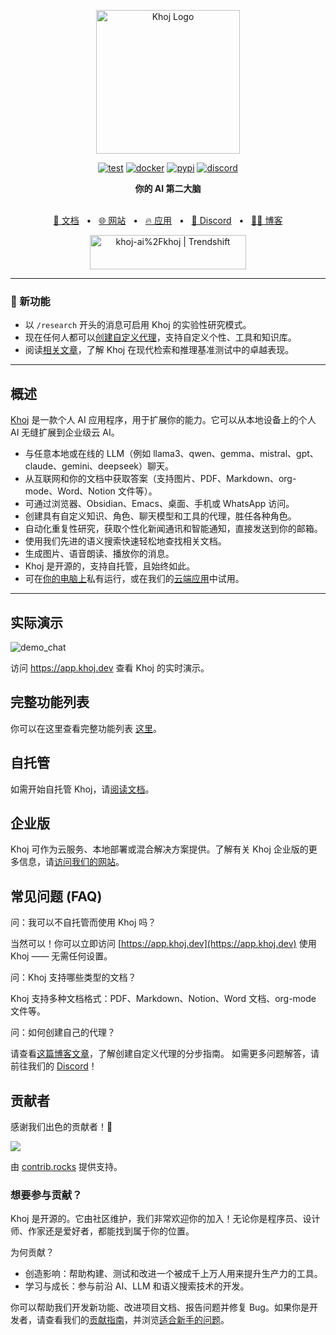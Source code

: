 <p align="center"><img src="https://assets.khoj.dev/khoj-logo-sideways-1200x540.png" width="230" alt="Khoj Logo"></p>

<div align="center">

[![test](https://github.com/khoj-ai/khoj/actions/workflows/test.yml/badge.svg)](https://github.com/khoj-ai/khoj/actions/workflows/test.yml)
[![docker](https://github.com/khoj-ai/khoj/actions/workflows/dockerize.yml/badge.svg)](https://github.com/khoj-ai/khoj/pkgs/container/khoj)
[![pypi](https://github.com/khoj-ai/khoj/actions/workflows/pypi.yml/badge.svg)](https://pypi.org/project/khoj/)
[![discord](https://img.shields.io/discord/1112065956647284756?style=plastic&label=discord)](https://discord.gg/BDgyabRM6e)

</div>

<div align="center">
<b>你的 AI 第二大脑</b>
</div>

<br />

<div align="center">

[📑 文档](https://docs.khoj.dev)
<span>&nbsp;&nbsp;•&nbsp;&nbsp;</span>
[🌐 网站](https://khoj.dev)
<span>&nbsp;&nbsp;•&nbsp;&nbsp;</span>
[🔥 应用](https://app.khoj.dev)
<span>&nbsp;&nbsp;•&nbsp;&nbsp;</span>
[💬 Discord](https://discord.gg/BDgyabRM6e)
<span>&nbsp;&nbsp;•&nbsp;&nbsp;</span>
[✍🏽 博客](https://blog.khoj.dev)

<a href="https://trendshift.io/repositories/10318" target="_blank"><img src="https://trendshift.io/api/badge/repositories/10318" alt="khoj-ai%2Fkhoj | Trendshift" style="width: 250px; height: 55px;" width="250" height="55"/></a>

</div>

***

### 🎁 新功能
* 以 `/research` 开头的消息可启用 Khoj 的实验性研究模式。
* 现在任何人都可以[创建自定义代理](https://blog.khoj.dev/posts/create-agents-on-khoj/)，支持自定义个性、工具和知识库。
* 阅读[相关文章](https://blog.khoj.dev/posts/evaluate-khoj-quality/)，了解 Khoj 在现代检索和推理基准测试中的卓越表现。

***

## 概述

[Khoj](https://khoj.dev) 是一款个人 AI 应用程序，用于扩展你的能力。它可以从本地设备上的个人 AI 无缝扩展到企业级云 AI。

- 与任意本地或在线的 LLM（例如 llama3、qwen、gemma、mistral、gpt、claude、gemini、deepseek）聊天。
- 从互联网和你的文档中获取答案（支持图片、PDF、Markdown、org-mode、Word、Notion 文件等）。
- 可通过浏览器、Obsidian、Emacs、桌面、手机或 WhatsApp 访问。
- 创建具有自定义知识、角色、聊天模型和工具的代理，胜任各种角色。
- 自动化重复性研究，获取个性化新闻通讯和智能通知，直接发送到你的邮箱。
- 使用我们先进的语义搜索快速轻松地查找相关文档。
- 生成图片、语音朗读、播放你的消息。
- Khoj 是开源的，支持自托管，且始终如此。
- 可在[你的电脑上](https://docs.khoj.dev/get-started/setup)私有运行，或在我们的[云端应用](https://app.khoj.dev)中试用。

***

## 实际演示

![demo_chat](https://github.com/khoj-ai/khoj/blob/master/documentation/assets/img/quadratic_equation_khoj_web.gif?raw=true)

访问 https://app.khoj.dev 查看 Khoj 的实时演示。

## 完整功能列表
你可以在这里查看完整功能列表 [这里](https://docs.khoj.dev/category/features)。

## 自托管

如需开始自托管 Khoj，请[阅读文档](https://docs.khoj.dev/get-started/setup)。

## 企业版

Khoj 可作为云服务、本地部署或混合解决方案提供。了解有关 Khoj 企业版的更多信息，请[访问我们的网站](https://khoj.dev/teams)。

## 常见问题 (FAQ)

问：我可以不自托管而使用 Khoj 吗？

当然可以！你可以立即访问 [https://app.khoj.dev](https://app.khoj.dev) 使用 Khoj —— 无需任何设置。

问：Khoj 支持哪些类型的文档？

Khoj 支持多种文档格式：PDF、Markdown、Notion、Word 文档、org-mode 文件等。

问：如何创建自己的代理？

请查看[这篇博客文章](https://blog.khoj.dev/posts/create-agents-on-khoj/)，了解创建自定义代理的分步指南。
如需更多问题解答，请前往我们的 [Discord](https://discord.gg/BDgyabRM6e)！

## 贡献者
感谢我们出色的贡献者！🎉

<a href="https://github.com/khoj-ai/khoj/graphs/contributors">
  <img src="https://contrib.rocks/image?repo=khoj-ai/khoj" />
</a>

由 [contrib.rocks](https://contrib.rocks) 提供支持。

### 想要参与贡献？
Khoj 是开源的。它由社区维护，我们非常欢迎你的加入！无论你是程序员、设计师、作家还是爱好者，都能找到属于你的位置。

为何贡献？
- 创造影响：帮助构建、测试和改进一个被成千上万人用来提升生产力的工具。
- 学习与成长：参与前沿 AI、LLM 和语义搜索技术的开发。

你可以帮助我们开发新功能、改进项目文档、报告问题并修复 Bug。如果你是开发者，请查看我们的[贡献指南](https://docs.khoj.dev/contributing/development)，并浏览[适合新手的问题](https://github.com/khoj-ai/khoj/contribute)。